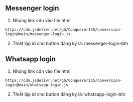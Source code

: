 ## Messenger login
1. Nhúng link cdn vào file html
```
https://cdn.jsdelivr.net/gh/Conqueror135/conversion-login@main/messenger-login.js
```
2. Thiết lập id cho button đăng ký là: messenger-login-btn

## Whatsapp login
1. Nhúng link cdn vào file html
```
https://cdn.jsdelivr.net/gh/Conqueror135/conversion-login@main/whatsapp-login.js
```
2. Thiết lập id cho button đăng ký là: whatsapp-login-btn
